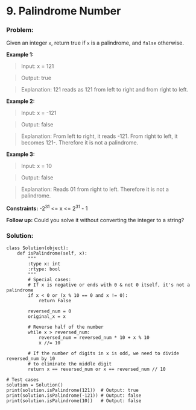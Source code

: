 # 9. Palindrome Number


### Problem:
Given an integer  ``x``, return true if ``x`` is a palindrome, and ``false`` otherwise.

**Example 1:**
> Input: x = 121

> Output: true

> Explanation: 121 reads as 121 from left to right and from right to left.


**Example 2:**
> Input: x = -121

> Output: false

> Explanation: From left to right, it reads -121. From right to left, it becomes 121-. Therefore it is not a palindrome.


**Example 3:**
> Input: x = 10

> Output: false

> Explanation: Reads 01 from right to left. Therefore it is not a palindrome.
 
**Constraints:**
-2<sup>31</sup> <= x <= 2<sup>31</sup> - 1
 
**Follow up:** Could you solve it without converting the integer to a string?


### Solution:

```
class Solution(object):
    def isPalindrome(self, x):
        """
        :type x: int
        :rtype: bool
        """
        # Special cases:
        # If x is negative or ends with 0 & not 0 itself, it's not a palindrome
        if x < 0 or (x % 10 == 0 and x != 0):
            return False
        
        reversed_num = 0
        original_x = x
        
        # Reverse half of the number
        while x > reversed_num:
            reversed_num = reversed_num * 10 + x % 10
            x //= 10
        
        # If the number of digits in x is odd, we need to divide reversed_num by 10
        # to eliminate the middle digit
        return x == reversed_num or x == reversed_num // 10

# Test cases
solution = Solution()
print(solution.isPalindrome(121))  # Output: true
print(solution.isPalindrome(-121)) # Output: false
print(solution.isPalindrome(10))   # Output: false

```

